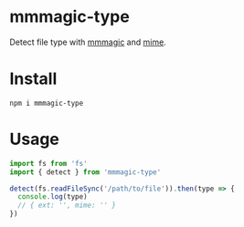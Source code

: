 # mmmagic-type

Detect file type with [mmmagic](https://github.com/mscdex/mmmagic) and [mime](https://github.com/broofa/node-mime).

# Install

```
npm i mmmagic-type
```

# Usage

```js
import fs from 'fs'
import { detect } from 'mmmagic-type'

detect(fs.readFileSync('/path/to/file')).then(type => {
  console.log(type)
  // { ext: '', mime: '' }
})
```
